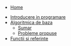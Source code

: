 * [Home](/)
- [Introducere in programare](sumar-introducere.md)
- [Algoritmica de baza](sumar-algoritmica.md)
  - [Sumar](sumar-algoritmica.md)
  - [Probleme propuse](algoritmica.md)
- [Functii si referinte](sumar-functii-referinta.md)
<!-- - Tablouri unidemensionale
  - [Sumar](sumar-unidemensionale.md)
- Tablouri bidimensionale
  - [Sumar](sumar-bidimensionale.md)
- Recursivitate si pointeri
  - [Sumar](sumar-recursivitate-pointeri.md)
- Siruri de caractere
  - [Sumar](sumar-strings.md) -->


